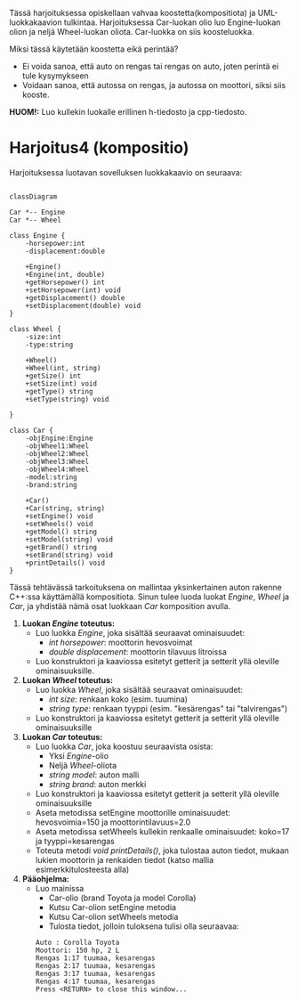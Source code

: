 Tässä harjoituksessa opiskellaan vahvaa koostetta(kompositiota) ja UML-luokkakaavion tulkintaa. Harjoituksessa Car-luokan olio luo Engine-luokan olion ja neljä Wheel-luokan oliota. Car-luokka on siis koosteluokka.

Miksi tässä käytetään koostetta eikä perintää?

- Ei voida sanoa, että auto on rengas tai rengas on auto, joten perintä ei tule kysymykseen
- Voidaan sanoa, että autossa on rengas, ja autossa on moottori, siksi siis kooste.

**HUOM!:** Luo kullekin luokalle erillinen h-tiedosto ja cpp-tiedosto.

# Harjoitus4 (kompositio)

Harjoituksessa luotavan sovelluksen luokkakaavio on seuraava:

```mermaid

classDiagram

Car *-- Engine
Car *-- Wheel

class Engine {
    -horsepower:int
    -displacement:double

    +Engine()
    +Engine(int, double)
    +getHorsepower() int
    +setHorsepower(int) void
    +getDisplacement() double
    +setDisplacement(double) void
}

class Wheel {
    -size:int
    -type:string

    +Wheel()
    +Wheel(int, string)
    +getSize() int
    +setSize(int) void
    +getType() string
    +setType(string) void

}

class Car {
    -objEngine:Engine
    -objWheel1:Wheel
    -objWheel2:Wheel
    -objWheel3:Wheel
    -objWheel4:Wheel
    -model:string
    -brand:string

    +Car()
    +Car(string, string)
    +setEngine() void
    +setWheels() void
    +getModel() string
    +setModel(string) void
    +getBrand() string
    +setBrand(string) void
    +printDetails() void
}
```

Tässä tehtävässä tarkoituksena on mallintaa yksinkertainen auton rakenne C++:ssa käyttämällä kompositiota. Sinun tulee luoda luokat *Engine*, *Wheel* ja *Car*, ja yhdistää nämä osat luokkaan *Car* komposition avulla.

1. **Luokan *Engine* toteutus:**
    - Luo luokka *Engine*, joka sisältää seuraavat ominaisuudet:
        - *int horsepower*: moottorin hevosvoimat
        - *double displacement*: moottorin tilavuus litroissa
    - Luo konstruktori ja kaaviossa esitetyt getterit ja setterit yllä oleville ominaisuuksille.
2. **Luokan *Wheel* toteutus:**
    - Luo luokka *Wheel*, joka sisältää seuraavat ominaisuudet:
        - *int size*: renkaan koko (esim. tuumina)
        - *string type*: renkaan tyyppi (esim. "kesärengas" tai "talvirengas")
    - Luo konstruktori ja kaaviossa esitetyt getterit ja setterit yllä oleville ominaisuuksille
3. **Luokan *Car* toteutus:**
    - Luo luokka *Car*, joka koostuu seuraavista osista:
        - Yksi *Engine*-olio
        - Neljä *Wheel*-oliota
        - *string model*: auton malli
        - *string brand*: auton merkki
    - Luo konstruktori ja kaaviossa esitetyt getterit ja setterit yllä oleville ominaisuuksille
    - Aseta metodissa setEngine moottorille ominaisuudet: hevosvoimia=150 ja moottorintilavuus=2.0
    - Aseta metodissa setWheels kullekin renkaalle ominaisuudet: koko=17 ja tyyppi=kesarengas
    - Toteuta metodi *void printDetails()*, joka tulostaa auton tiedot, mukaan lukien moottorin ja renkaiden tiedot (katso mallia esimerkkitulosteesta alla)
4. **Pääohjelma:**
    - Luo mainissa
        - Car-olio (brand Toyota ja model Corolla)
        - Kutsu Car-olion setEngine metodia
        - Kutsu Car-olion setWheels metodia
        - Tulosta tiedot, jolloin tuloksena tulisi olla seuraavaa:
        ```
        Auto : Corolla Toyota
        Moottori: 150 hp, 2 L
        Rengas 1:17 tuumaa, kesarengas
        Rengas 2:17 tuumaa, kesarengas
        Rengas 3:17 tuumaa, kesarengas
        Rengas 4:17 tuumaa, kesarengas
        Press <RETURN> to close this window...
        ```